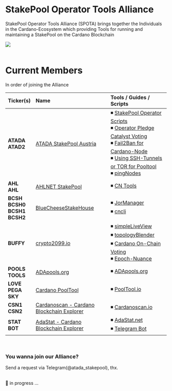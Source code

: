 # StakePool Operator Tools Alliance
StakePool Operator Tools Alliance (SPOTA) brings together the Individuals in the Cardano-Ecosystem which providing Tools for running and maintaining a StakePool on the Cardano Blockchain

<img src="https://github.com/gitmachtl/StakePool-Operator-Tools-Alliance/raw/main/content/stakepool_operator_tools_alliance.png" border=0></img><br>
&nbsp;<br>
  
# Current Members

In order of joining the Alliance

| Ticker(s) | Name | Tools / Guides / Scripts |
| :---  | :--- | :--- |
| **ATADA**<br>**ATAD2** | [ATADA StakePool Austria](https://stakepool.at) | :black_medium_small_square: [StakePool Operator Scripts](https://github.com/gitmachtl/scripts)<br>:black_medium_small_square: [Operator Pledge Catalyst Voting](https://github.com/gitmachtl/scripts/blob/master/SPO_Pledge_Catalyst_Registration.md)<br>:black_medium_small_square: [Fail2Ban for Cardano-Node](https://github.com/gitmachtl/scripts/blob/master/BlockNodesViaFail2Ban.md)<br>:black_medium_small_square: [Using SSH-Tunnels or TOR for Pooltool](https://github.com/papacarp/pooltool.io/blob/master/securityhelp/Using_SSH_Tunnel_or_Tor_for_Pooltool.pdf)<br>:black_medium_small_square: [pingNodes](https://forum.cardano.org/t/checking-your-connections-on-your-stakepool-with-pingnodes/32249) |
| **AHL**<br>**AHL** | [AHLNET StakePool](https://ahlnet.nu/) | :black_medium_small_square: [CN Tools](https://cardano-community.github.io/guild-operators/#/Scripts/cntools) |
| **BCSH**<br>**BCSH0**<br>**BCSH1**<br>**BCSH2** | [BlueCheeseStakeHouse](https://bluecheesestakehouse.com/) | :black_medium_small_square: [JorManager](https://bitbucket.org/muamw10/jormanager/)<br>:black_medium_small_square: [cncli](https://github.com/AndrewWestberg/cncli) |
| **BUFFY** | [crypto2099.io](https://crypto2099.io) | :black_medium_small_square: [simpleLiveView](https://github.com/Crypto2099/simpleLiveView)<br>:black_medium_small_square: [topologyBlender](https://github.com/crypto2099/topologyBlender)<br>:black_medium_small_square: [Cardano On-Chain Voting](https://vote.crypto2099.io)<br>:black_medium_small_square: [Epoch-Nuance](https://epoch-api.crypto2099.io:2096/epoch) |
| **POOLS**<br>**TOOLS** | [ADApools.org](https://adapools.org/) | :black_medium_small_square: [ADApools.org](https://adapools.org) |
| **LOVE**<br>**PEGA**<br>**SKY** | [Cardano PoolTool](https://pooltool.io/) | :black_medium_small_square: [PoolTool.io](https://pooltool.io) |
| **CSN1**<br>**CSN2** | [Cardanoscan - Cardano Blockchain Explorer](https://cardanoscan.io/) | :black_medium_small_square: [Cardanoscan.io](https://cardanoscan.io) |
| **STAT**<br>**BOT** | [AdaStat - Cardano Blockchain Explorer](https://adastat.net/) | :black_medium_small_square: [AdaStat.net](https://adastat.net)<br>:black_medium_small_square: [Telegram Bot](https://t.me/AdaStatBot) |


&nbsp;<br>

### You wanna join our Alliance?

Send a request via Telegram(@atada_stakepool), thx.

&nbsp;<br>
:construction: in progress ...
